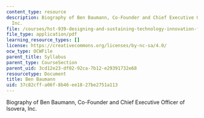 ```yaml
---
content_type: resource
description: Biography of Ben Baumann, Co-Founder and Chief Executive Officer of Isovera,
  Inc.
file: /courses/hst-939-designing-and-sustaining-technology-innovation-for-global-health-practice-spring-2008/37c82cffa06f8b46ee1827be2751a113_ben_bio.pdf
file_type: application/pdf
learning_resource_types: []
license: https://creativecommons.org/licenses/by-nc-sa/4.0/
ocw_type: OCWFile
parent_title: Syllabus
parent_type: CourseSection
parent_uid: 3cd12e23-df02-92ca-7b12-e29391732e68
resourcetype: Document
title: Ben Baumann
uid: 37c82cff-a06f-8b46-ee18-27be2751a113
---
```

Biography of Ben Baumann, Co-Founder and Chief Executive Officer of Isovera, Inc.